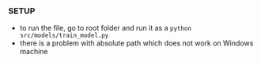 ### SETUP
- to run the file, go to root folder and run it as a `python src/models/train_model.py`
- there is a problem with absolute path which does not work on Windows machine